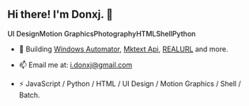 <head>
    <link rel="stylesheet" type="text/css" href="https://blog.donxj.com/css/tag.css">
</head>

## Hi there! I'm Donxj. 👋

<!--
**sengoku-f/sengoku-f** is a ✨ _special_ ✨ repository because its `README.md` (this file) appears on your GitHub profile.
-->

<tag class="tag-has red" style="font-weight:500;">UI Design</tag><tag class="tag-has orange" style="font-weight:500;">Motion Graphics</tag><tag class="tag-has indigo" style="font-weight:500;">Photography</tag><tag class="tag-has green" style="font-weight:500;">HTML</tag><tag class="tag-has pink" style="font-weight:500;">Shell</tag><tag class="tag-has blue" style="font-weight:500;">Python</tag>

<!-- - 🔭 I’m currently working on ... -->
<!-- - 🌱 I’m currently learning ... -->
- 👯 Building [Windows Automator](https://github.com/sengoku-f/Win-Automator/), [Mktext Api](https://api.donxj.com/mktext), [REALURL](https://api.donxj.com/geturl) and more.
<!-- - 🤔 I’m looking for help with ... -->
<!-- - 💬 Ask me about ... -->
- 📫 Email me at: [i.donxj@gmail.com](mailto:i.donxj@gmail.com)
<!-- - 😄 Pronouns: ... -->
<!-- - ⚡ Fun fact: ... -->
- ⚡ JavaScript / Python / HTML / UI Design / Motion Graphics / Shell / Batch.

